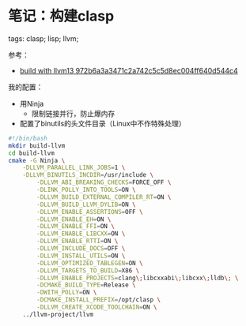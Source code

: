 笔记：构建clasp
================

tags: clasp; lisp; llvm;

参考：

* [build with llvm13 972b6a3a3471c2a742c5c5d8ec004ff640d544c4](https://github.com/clasp-developers/clasp/wiki/build-with-llvm13-972b6a3a3471c2a742c5c5d8ec004ff640d544c4)

我的配置：

* 用Ninja
  - 限制链接并行，防止爆内存
* 配置了binutils的头文件目录（Linux中不作特殊处理）

```bash
#!/bin/bash
mkdir build-llvm
cd build-llvm
cmake -G Ninja \
	-DLLVM_PARALLEL_LINK_JOBS=1 \
	-DLLVM_BINUTILS_INCDIR=/usr/include \
        -DLLVM_ABI_BREAKING_CHECKS=FORCE_OFF \
        -DLINK_POLLY_INTO_TOOLS=ON \
        -DLLVM_BUILD_EXTERNAL_COMPILER_RT=ON \
        -DLLVM_BUILD_LLVM_DYLIB=ON \
        -DLLVM_ENABLE_ASSERTIONS=OFF \
        -DLLVM_ENABLE_EH=ON \
        -DLLVM_ENABLE_FFI=ON \
        -DLLVM_ENABLE_LIBCXX=ON \
        -DLLVM_ENABLE_RTTI=ON \
        -DLLVM_INCLUDE_DOCS=OFF \
        -DLLVM_INSTALL_UTILS=ON \
        -DLLVM_OPTIMIZED_TABLEGEN=ON \
        -DLLVM_TARGETS_TO_BUILD=X86 \
        -DLLVM_ENABLE_PROJECTS=clang\;libcxxabi\;libcxx\;lldb\; \
        -DCMAKE_BUILD_TYPE=Release \
        -DWITH_POLLY=ON \
        -DCMAKE_INSTALL_PREFIX=/opt/clasp \
        -DLLVM_CREATE_XCODE_TOOLCHAIN=ON \
	../llvm-project/llvm
```
